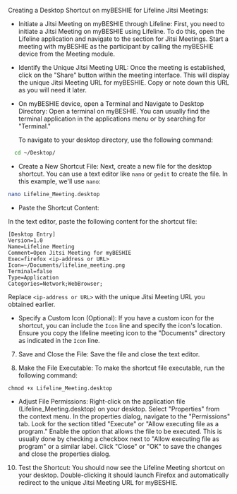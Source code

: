 Creating a Desktop Shortcut on myBESHIE for Lifeline Jitsi Meetings:

- Initiate a Jitsi Meeting on myBESHIE through Lifeline:
First, you need to initiate a Jitsi Meeting on myBESHIE using Lifeline. To do this, open the Lifeline application and navigate to the section for Jitsi Meetings. Start a meeting with myBESHIE as the participant by calling the myBESHIE device from the Meeting module.

- Identify the Unique Jitsi Meeting URL:
Once the meeting is established, click on the "Share" button within the meeting interface. This will display the unique Jitsi Meeting URL for myBESHIE. Copy or note down this URL as you will need it later.

- On myBESHIE device, open a Terminal and Navigate to Desktop Directory:
Open a terminal on myBESHIE. You can usually find the terminal application in the applications menu or by searching for "Terminal."

    To navigate to your desktop directory, use the following command:
``` bash
  cd ~/Desktop/
```

- Create a New Shortcut File:
Next, create a new file for the desktop shortcut. You can use a text editor like `nano` or `gedit` to create the file. In this example, we'll use `nano`:
```bash
nano Lifeline_Meeting.desktop
```

- Paste the Shortcut Content:

In the text editor, paste the following content for the shortcut file:

```text
[Desktop Entry]
Version=1.0
Name=Lifeline Meeting
Comment=Open Jitsi Meeting for myBESHIE
Exec=firefox <ip-address or URL>
Icon=~/Documents/lifeline_meeting.png
Terminal=false
Type=Application
Categories=Network;WebBrowser;
```

Replace `<ip-address or URL>` with the unique Jitsi Meeting URL you obtained earlier.

- Specify a Custom Icon (Optional):
If you have a custom icon for the shortcut, you can include the `Icon` line and specify the icon's location. Ensure you copy the lifeline meeting icon to the "Documents" directory as indicated in the `Icon` line.

7. Save and Close the File:
Save the file and close the text editor.

8. Make the File Executable:
To make the shortcut file executable, run the following command:
```
chmod +x Lifeline_Meeting.desktop 
```

-  Adjust File Permissions:
Right-click on the application file (Lifeline_Meeting.desktop) on your desktop. Select "Properties" from the context menu. In the properties dialog, navigate to the "Permissions" tab. Look for the section titled "Execute" or "Allow executing file as a program." Enable the option that allows the file to be executed. This is usually done by checking a checkbox next to "Allow executing file as program" or a similar label. Click "Close" or "OK" to save the changes and close the properties dialog.

10. Test the Shortcut:
You should now see the Lifeline Meeting shortcut on your desktop. Double-clicking it should launch Firefox and automatically redirect to the unique Jitsi Meeting URL for myBESHIE.
